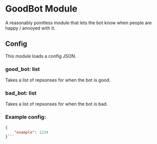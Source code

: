 # GoodBot Module

A reasonably pointless module that lets the bot know when people are happy / annoyed with it.

## Config
This module loads a config JSON.

### good_bot: list
Takes a list of repsonses for when the bot is good.

### bad_bot: list
Takes a list of repsonses for when the bot is bad. 

### Example config:
```json
{
    "example": 1234
}```